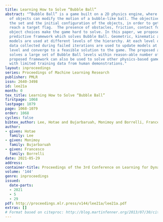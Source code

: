 ```yaml
---
title: Learning How to Solve “Bubble Ball”
abstract: "“Bubble Ball” is a game built on a 2D physics engine, where a finite set
  of objects can modify the motion of a bubble-like ball. The objective is to choose
  the set and the initial configuration of the objects, in order to get the ball to
  reach a target flag.  The presence of obstacles, friction, contact forces and combinatorial
  object choices make the game hard to solve. In this paper, we propose a hierarchical
  predictive framework which solves Bubble Ball. Geometric, kinematic and dynamic
  models are used at different levels of the hierarchy. At each level of the game,
  data collected during failed iterations are used to update models at all hierarchical
  level and converge to a feasible solution to the game. The proposed approach successfully
  solves a large set of Bubble Ball levels within reason-able number of trials. This
  proposed framework can also be used to solve other physics-based games, especially
  with limited training data from human demonstrations."
layout: inproceedings
series: Proceedings of Machine Learning Research
publisher: PMLR
issn: 2640-3498
id: lee21a
month: 0
tex_title: Learning How to Solve “Bubble Ball”
firstpage: 1068
lastpage: 1079
page: 1068-1079
order: 1068
cycles: false
bibtex_author: Lee, Hotae and Bujarbaruah, Monimoy and Borrelli, Francesco
author:
- given: Hotae
  family: Lee
- given: Monimoy
  family: Bujarbaruah
- given: Francesco
  family: Borrelli
date: 2021-05-29
address:
container-title: Proceedings of the 3rd Conference on Learning for Dynamics and Control
volume: '144'
genre: inproceedings
issued:
  date-parts:
  - 2021
  - 5
  - 29
pdf: http://proceedings.mlr.press/v144/lee21a/lee21a.pdf
extras: []
# Format based on citeproc: http://blog.martinfenner.org/2013/07/30/citeproc-yaml-for-bibliographies/
---
```

